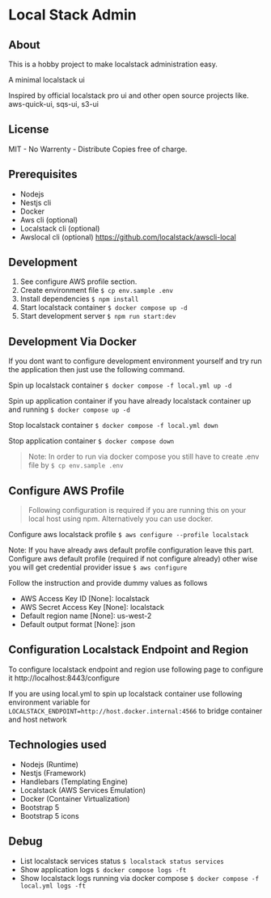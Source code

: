

# Local Stack Admin

## About

This is a hobby project to make localstack administration easy.

A minimal localstack ui

Inspired by official localstack pro ui and other open source projects like. aws-quick-ui, sqs-ui, s3-ui

## License

MIT - No Warrenty - Distribute Copies free of charge.

## Prerequisites

- Nodejs
- Nestjs cli
- Docker
- Aws cli (optional)
- Localstack cli (optional)
- Awslocal cli (optional) https://github.com/localstack/awscli-local

## Development

1. See configure AWS profile section.
2. Create environment file `$ cp env.sample .env`
3. Install dependencies `$ npm install`
4. Start localstack container `$ docker compose up -d`
5. Start development server `$ npm run start:dev`

## Development Via Docker

If you dont want to configure development environment yourself and try run the application then just use the following command.

Spin up localstack container
`$ docker compose -f local.yml up -d`

Spin up application container if you have already localstack container up and running
`$ docker compose up -d`

Stop localstack container
`$ docker compose -f local.yml down`

Stop application container
`$ docker compose down`

> Note: In order to run via docker compose you still have to create .env file by `$ cp env.sample .env`

## Configure AWS Profile

> Following configuration is required if you are running this on your local host using npm. Alternatively you can use docker.

Configure aws localstack profile
`$ aws configure --profile localstack`

Note: If you have already aws default profile configuration leave this part.
Configure aws default profile (required if not configure already) other wise you will get credential provider issue
`$ aws configure` 

Follow the instruction and provide dummy values as follows
- AWS Access Key ID [None]: localstack
- AWS Secret Access Key [None]: localstack
- Default region name [None]: us-west-2
- Default output format [None]: json

## Configuration Localstack Endpoint and Region

To configure localstack endpoint and region use following page to configure it http://localhost:8443/configure

If you are using local.yml to spin up localstack container use following environment variable for
`LOCALSTACK_ENDPOINT=http://host.docker.internal:4566` to bridge container and host network 

## Technologies used
- Nodejs (Runtime)
- Nestjs (Framework)
- Handlebars (Templating Engine)
- Localstack (AWS Services Emulation)
- Docker (Container Virtualization)
- Bootstrap 5
- Bootstrap 5 icons

## Debug

- List localstack services status `$ localstack status services`
- Show application logs `$ docker compose logs -ft`
- Show localstack logs running via docker compose `$ docker compose -f local.yml logs -ft`